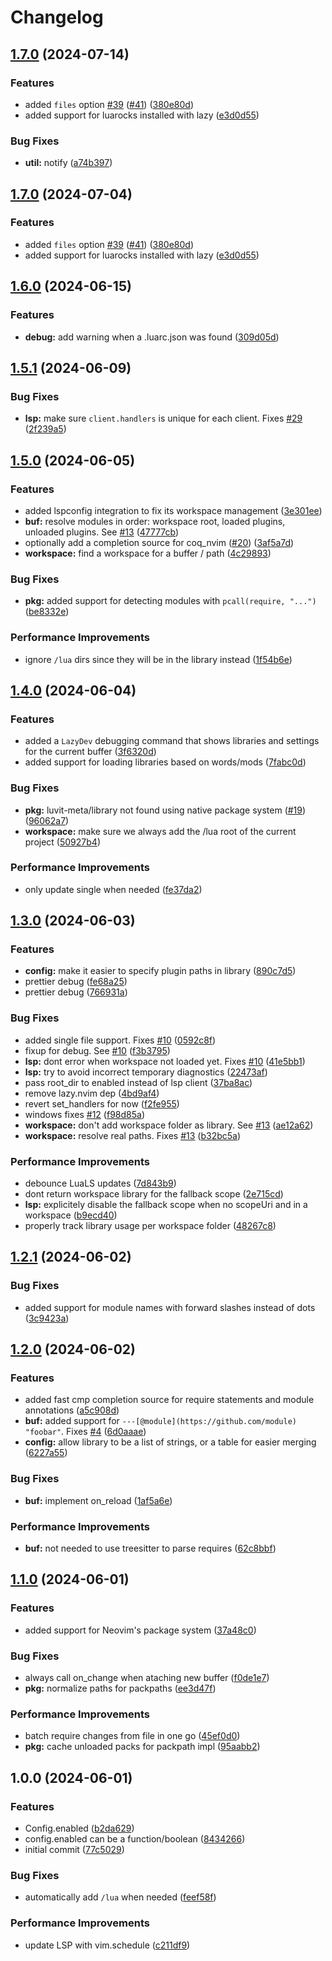 # Changelog

## [1.7.0](https://github.com/folke/lazydev.nvim/compare/v1.6.0...v1.7.0) (2024-07-14)


### Features

* added `files` option [#39](https://github.com/folke/lazydev.nvim/issues/39) ([#41](https://github.com/folke/lazydev.nvim/issues/41)) ([380e80d](https://github.com/folke/lazydev.nvim/commit/380e80d1491e3195f25e3d180170d8dd438db25a))
* added support for luarocks installed with lazy ([e3d0d55](https://github.com/folke/lazydev.nvim/commit/e3d0d55b4bff301be97f6a9820b21c59381440c1))


### Bug Fixes

* **util:** notify ([a74b397](https://github.com/folke/lazydev.nvim/commit/a74b397e8d6d291313d4f4f969edb6e57ddf7ab7))

## [1.7.0](https://github.com/folke/lazydev.nvim/compare/v1.6.0...v1.7.0) (2024-07-04)


### Features

* added `files` option [#39](https://github.com/folke/lazydev.nvim/issues/39) ([#41](https://github.com/folke/lazydev.nvim/issues/41)) ([380e80d](https://github.com/folke/lazydev.nvim/commit/380e80d1491e3195f25e3d180170d8dd438db25a))
* added support for luarocks installed with lazy ([e3d0d55](https://github.com/folke/lazydev.nvim/commit/e3d0d55b4bff301be97f6a9820b21c59381440c1))

## [1.6.0](https://github.com/folke/lazydev.nvim/compare/v1.5.1...v1.6.0) (2024-06-15)


### Features

* **debug:** add warning when a .luarc.json was found ([309d05d](https://github.com/folke/lazydev.nvim/commit/309d05d2734a77361dde6ad7d348812a2fc2fa95))

## [1.5.1](https://github.com/folke/lazydev.nvim/compare/v1.5.0...v1.5.1) (2024-06-09)


### Bug Fixes

* **lsp:** make sure `client.handlers` is unique for each client. Fixes [#29](https://github.com/folke/lazydev.nvim/issues/29) ([2f239a5](https://github.com/folke/lazydev.nvim/commit/2f239a5216b184ce9a9fb6c73cae18bbf3c578ef))

## [1.5.0](https://github.com/folke/lazydev.nvim/compare/v1.4.0...v1.5.0) (2024-06-05)


### Features

* added lspconfig integration to fix its workspace management ([3e301ee](https://github.com/folke/lazydev.nvim/commit/3e301ee157c79d1378980b5e7e4eebd3474229a4))
* **buf:** resolve modules in order: workspace root, loaded plugins, unloaded plugins. See [#13](https://github.com/folke/lazydev.nvim/issues/13) ([47777cb](https://github.com/folke/lazydev.nvim/commit/47777cbaa4d19348c76b0d8bd750ae769de6c892))
* optionally add a completion source for coq_nvim ([#20](https://github.com/folke/lazydev.nvim/issues/20)) ([3af5a7d](https://github.com/folke/lazydev.nvim/commit/3af5a7d749687952793cc9df93aec31547146f0c))
* **workspace:** find a workspace for a buffer / path ([4c29893](https://github.com/folke/lazydev.nvim/commit/4c29893cf2faec7caa276d7ba510e02bc8f0dd82))


### Bug Fixes

* **pkg:** added support for detecting modules with `pcall(require, "...")` ([be8332e](https://github.com/folke/lazydev.nvim/commit/be8332eb2a40b2e450d185a4844603029ca229fb))


### Performance Improvements

* ignore `/lua` dirs since they will be in the library instead ([1f54b6e](https://github.com/folke/lazydev.nvim/commit/1f54b6ead06bd04b32ad8885ad40a7aca47461c8))

## [1.4.0](https://github.com/folke/lazydev.nvim/compare/v1.3.0...v1.4.0) (2024-06-04)


### Features

* added a `LazyDev` debugging command that shows libraries and settings for the current buffer ([3f6320d](https://github.com/folke/lazydev.nvim/commit/3f6320d43198bb847cbad6fd2a577dda18554f29))
* added support for loading libraries based on words/mods ([7fabc0d](https://github.com/folke/lazydev.nvim/commit/7fabc0d5a44b3002b88c7c32b2b67bd3742c23ae))


### Bug Fixes

* **pkg:** luvit-meta/library not found using native package system ([#19](https://github.com/folke/lazydev.nvim/issues/19)) ([96062a7](https://github.com/folke/lazydev.nvim/commit/96062a7b94d5e6c3b4ec746b5d8d2a69e6389761))
* **workspace:** make sure we always add the /lua root of the current project ([50927b4](https://github.com/folke/lazydev.nvim/commit/50927b4e70dce1ff68103ef1f2c197f1b75f4ac4))


### Performance Improvements

* only update single when needed ([fe37da2](https://github.com/folke/lazydev.nvim/commit/fe37da2cc14d4faffbe96be09b3fd08aa58ae972))

## [1.3.0](https://github.com/folke/lazydev.nvim/compare/v1.2.1...v1.3.0) (2024-06-03)


### Features

* **config:** make it easier to specify plugin paths in library ([890c7d5](https://github.com/folke/lazydev.nvim/commit/890c7d5b982b829e2881f21d739e689772c7971e))
* prettier debug ([fe68a25](https://github.com/folke/lazydev.nvim/commit/fe68a25bb37c8e683e233f09a5dd6c80c3ea9c64))
* prettier debug ([766931a](https://github.com/folke/lazydev.nvim/commit/766931a928787e12dd42efef605b4aecdccffc11))


### Bug Fixes

* added single file support. Fixes [#10](https://github.com/folke/lazydev.nvim/issues/10) ([0592c8f](https://github.com/folke/lazydev.nvim/commit/0592c8f80a7c9bb99b7ea4d8a047d2d3bddeebd1))
* fixup for debug. See [#10](https://github.com/folke/lazydev.nvim/issues/10) ([f3b3795](https://github.com/folke/lazydev.nvim/commit/f3b3795c6daf11da989220d859c0468b82d766ae))
* **lsp:** dont error when workspace not loaded yet. Fixes [#10](https://github.com/folke/lazydev.nvim/issues/10) ([41e5bb1](https://github.com/folke/lazydev.nvim/commit/41e5bb150020d0841fffdd52e6a4942f51004986))
* **lsp:** try to avoid incorrect temporary diagnostics ([22473af](https://github.com/folke/lazydev.nvim/commit/22473afec50117716db4a25e0b064437b8c6a1bd))
* pass root_dir to enabled instead of lsp client ([37ba8ac](https://github.com/folke/lazydev.nvim/commit/37ba8ac79ab48762486deb9891547fde88a86763))
* remove lazy.nvim dep ([4bd9af4](https://github.com/folke/lazydev.nvim/commit/4bd9af4b388c5f937c3f2308a1ead2ea2f68b09d))
* revert set_handlers for now ([f2fe955](https://github.com/folke/lazydev.nvim/commit/f2fe95553b21fb7596c7cb060063886f17eb38c8))
* windows fixes [#12](https://github.com/folke/lazydev.nvim/issues/12) ([f98d85a](https://github.com/folke/lazydev.nvim/commit/f98d85a16771282caceeefa0d9a65336f8b44437))
* **workspace:** don't add workspace folder as library. See [#13](https://github.com/folke/lazydev.nvim/issues/13) ([ae12a62](https://github.com/folke/lazydev.nvim/commit/ae12a6224c466315f6ecbe6ed1ee7c5641f21d40))
* **workspace:** resolve real paths. Fixes [#13](https://github.com/folke/lazydev.nvim/issues/13) ([b32bc5a](https://github.com/folke/lazydev.nvim/commit/b32bc5a0c6d50d0c2c3f5101a3f967d2222a539e))


### Performance Improvements

* debounce LuaLS updates ([7d843b9](https://github.com/folke/lazydev.nvim/commit/7d843b9f3aa9240e38854e7bc4df389929dbe44a))
* dont return workspace library for the fallback scope ([2e715cd](https://github.com/folke/lazydev.nvim/commit/2e715cd4629df2b47d92468935226655cb7e88ed))
* **lsp:** explicitely disable the fallback scope when no scopeUri and in a workspace ([b9ecd40](https://github.com/folke/lazydev.nvim/commit/b9ecd4034358a39859216d64b8548fa2b577af95))
* properly track library usage per workspace folder ([48267c8](https://github.com/folke/lazydev.nvim/commit/48267c807750610f3f8f7cb1469308f68243f081))

## [1.2.1](https://github.com/folke/lazydev.nvim/compare/v1.2.0...v1.2.1) (2024-06-02)


### Bug Fixes

* added support for module names with forward slashes instead of dots ([3c9423a](https://github.com/folke/lazydev.nvim/commit/3c9423a021a8e2890b2029ad20d830c713720afc))

## [1.2.0](https://github.com/folke/lazydev.nvim/compare/v1.1.0...v1.2.0) (2024-06-02)


### Features

* added fast cmp completion source for require statements and module annotations ([a5c908d](https://github.com/folke/lazydev.nvim/commit/a5c908dc8eec1823c5a6dfbb07fbe8c74fce3a14))
* **buf:** added support for `---[@module](https://github.com/module) "foobar"`. Fixes [#4](https://github.com/folke/lazydev.nvim/issues/4) ([6d0aaae](https://github.com/folke/lazydev.nvim/commit/6d0aaaea20d270c2c49fb0ff8b2835717e635f0d))
* **config:** allow library to be a list of strings, or a table for easier merging ([6227a55](https://github.com/folke/lazydev.nvim/commit/6227a55bd1a4b7dcdc911377032ec5bb4eedba6b))


### Bug Fixes

* **buf:** implement on_reload ([1af5a6e](https://github.com/folke/lazydev.nvim/commit/1af5a6e801e16cf02a1ba0dc4808e522f2d06ae2))


### Performance Improvements

* **buf:** not needed to use treesitter to parse requires ([62c8bbf](https://github.com/folke/lazydev.nvim/commit/62c8bbff840432eb9e7fd3d994751cbb95c89e25))

## [1.1.0](https://github.com/folke/lazydev.nvim/compare/v1.0.0...v1.1.0) (2024-06-01)


### Features

* added support for Neovim's package system ([37a48c0](https://github.com/folke/lazydev.nvim/commit/37a48c05311269d5cb08f0f2131e1ad583c6a485))


### Bug Fixes

* always call on_change when ataching new buffer ([f0de1e7](https://github.com/folke/lazydev.nvim/commit/f0de1e75f8e3a98e37ddf8d9b923ded039ff504e))
* **pkg:** normalize paths for packpaths ([ee3d47f](https://github.com/folke/lazydev.nvim/commit/ee3d47f3a53891483c8a3e02f8c3e49a12064434))


### Performance Improvements

* batch require changes from file in one go ([45ef0d0](https://github.com/folke/lazydev.nvim/commit/45ef0d06cabac70c8615ae679d9efc72305f2142))
* **pkg:** cache unloaded packs for packpath impl ([95aabb2](https://github.com/folke/lazydev.nvim/commit/95aabb27a0a8fec9826c6ca45ff8ba3d886a8888))

## 1.0.0 (2024-06-01)


### Features

* Config.enabled ([b2da629](https://github.com/folke/lazydev.nvim/commit/b2da6296892323254b5841d45e643dcdaa6fbeb3))
* config.enabled can be a function/boolean ([8434266](https://github.com/folke/lazydev.nvim/commit/8434266c8dd5c690134f5e66d340633e9f63e7bf))
* initial commit ([77c5029](https://github.com/folke/lazydev.nvim/commit/77c5029d68941dfdbb3eaee4910bdc97d5c9a93b))


### Bug Fixes

* automatically add `/lua` when needed ([feef58f](https://github.com/folke/lazydev.nvim/commit/feef58f427d54ffebeec8f09b4d8c31dbea9b1c3))


### Performance Improvements

* update LSP with vim.schedule ([c211df9](https://github.com/folke/lazydev.nvim/commit/c211df939c5af6d8c0de0d6abfff300805fe66a7))
